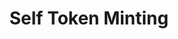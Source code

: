 ---
layout: embed
title: Self Token Minting
permalink: apps/minting/architectures/token-circulation-issuance/ux-videos
lang: en
page_id: apps-minting-architectures-token-circulation-issuance-video

description: Diagrams
---